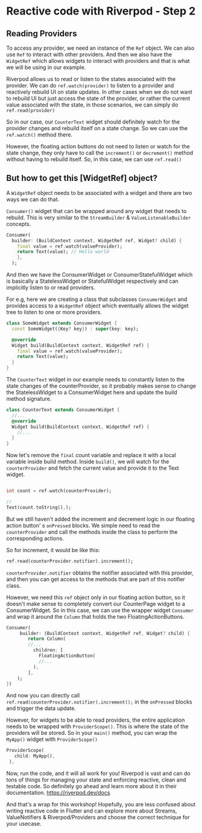 # Reactive code with Riverpod - Step 2

## Reading Providers

To access any provider, we need an instance of the `Ref` object. We can also use `Ref` to interact
with other providers. And then we also have the `WidgetRef` which allows widgets to interact with
providers and that is what we will be using in our example.

Riverpod allows us to read or listen to the states associated with the provider. We can
do ``ref.watch(provider)`` to listen to a provider and reactively rebuild UI on state updates. In
other cases when we do not want to rebuild UI but just access the state of the provider, or rather
the current value associated with the state, in those scenarios, we can simply
do ``ref.read(provider)``

So in our case, our `CounterText` widget should definitely watch for the provider changes and
rebuild itself on a state change. So we can use the `ref.watch()` method there.

However, the floating action buttons do not need to listen or watch for the state change, they only
have to call the `increment()` or `decrement()` method without having to rebuild itself. So, in this
case, we can use ``ref.read()``

## But how to get this [WidgetRef] object?

A `WidgetRef` object needs to be associated with a widget and there are two ways we can do that.

`Consumer()` widget that can be wrapped around any widget that needs to rebuild. This is very
similar to the `StreamBuilder` & `ValueListenableBuilder` concepts.

```dart
Consumer(
  builder: (BuildContext context, WidgetRef ref, Widget? child) {
    final value = ref.watch(valueProvider);
    return Text(value); // Hello world
    },
  );
```

And then we have the ConsumerWidget or ConsumerStatefulWidget which is basically a StatelessWidget
or StatefulWidget respectively and can implicitly listen to or read providers.

For e.g, here we are creating a class that subclasses `ConsumerWidget` and provides access to
a `WidgetRef` object which eventually allows the widget tree to listen to one or more providers.

```dart
class SomeWidget extends ConsumerWidget {
  const SomeWidget({Key? key}) : super(key: key);

  @override
  Widget build(BuildContext context, WidgetRef ref) {
    final value = ref.watch(valueProvider);
    return Text(value);
  }
}
```

The `CounterText` widget in our example needs to constantly listen to the state changes of the
counterProvider, so it probably makes sense to change the StatelessWidget to a ConsumerWidget here
and update the build method signature.

```dart
class CounterText extends ConsumerWidget {
  //...
  @override
  Widget build(BuildContext context, WidgetRef ref) {
    //...
  }
}
```

Now let's remove the ``final`` count variable and replace it with a local variable inside build
method. Inside `build()`, we will watch for the `counterProvider` and fetch the current value and
provide it to the Text widget.

```dart

int count = ref.watch(counterProvider);

//
Text(count.toString(),);
```

But we still haven't added the increment and decrement logic in our floating action button'
s `onPressed`
blocks. We simple need to read the `counterProvider` and call the methods inside the class to
perform the corresponding actions.

So for increment, it would be like this:

```dart
ref.read(counterProvider.notifier).increment();
```

``counterProvider.notifier`` obtains the notifier associated with this provider, and then you can
get access to the methods that are part of this notifier class.

However, we need this `ref` object only in our floating action button, so it doesn't make sense to
completely convert our CounterPage widget to a ConsumerWidget. So in this case, we can use the
wrapper widget `Consumer` and wrap it around the `Column` that holds the two FloatingActionButtons.

```dart
Consumer(
     builder: (BuildContext context, WidgetRef ref, Widget? child) {
        return Column(
        //...
          children: [
            FloatingActionButton(
            //...
          ),
        ],
    );
})
```

And now you can directly call `ref.read(counterProvider.notifier).increment();` in the `onPressed`
blocks and trigger the data update.

However, for widgets to be able to read providers, the entire application needs to be wrapped
with ``ProviderScope()``. This is where the state of the providers will be stored. So in
your `main()` method, you can wrap the `MyApp()` widget with `ProviderScope()`

```dart
ProviderScope(
   child: MyApp(),
 ),
```

Now, run the code, and it will all work for you! Riverpod is vast and can do tons of things for
managing your state and enforcing reactive, clean and testable code. So definitely go ahead and
learn more about it in their documentation. https://riverpod.dev/docs

And that's a wrap for this workshop! Hopefully, you are less confused about writing reactive code in
Flutter and can explore more about Streams, ValueNotifiers & Riverpod/Providers and choose the
correct technique for your usecase. 


